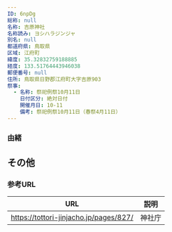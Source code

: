 ```yaml
---
ID: 6npDg
総称: null
名称: 吉原神社
名称読み: ヨシハラジンジャ
別名: null
都道府県: 鳥取県
区域: 江府町
緯度: 35.32832759188885
経度: 133.51764443946038
郵便番号: null
住所: 鳥取県日野郡江府町大字吉原903
祭事:
  - 名称: 祭祀例祭10月11日
    日付区分: 絶対日付
    開催月日: 10-11
    備考: 祭祀例祭10月11日（春祭4月11日）
---
```


### 由緒

## その他

### 参考URL

| URL                                    | 説明   |
| -------------------------------------- | ------ |
| https://tottori-jinjacho.jp/pages/827/ | 神社庁 |
